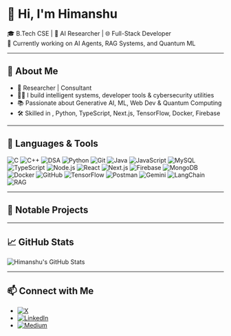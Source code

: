 

# 👋 Hi, I'm Himanshu

🎓 B.Tech CSE | 🤖 AI Researcher | 🌐 Full-Stack Developer  
🔭 Currently working on AI Agents, RAG Systems, and Quantum ML

---

## 🚀 About Me

- 🔬 Researcher | Consultant 
- 👨‍💻 I build intelligent systems, developer tools & cybersecurity utilities  
- 📚 Passionate about Generative AI, ML, Web Dev & Quantum Computing  
- 🛠️ Skilled in , Python, TypeScript, Next.js, TensorFlow, Docker, Firebase  

---

## 🧰 Languages & Tools

![C](https://img.shields.io/badge/C-00599C?style=for-the-badge&logo=c&logoColor=white)
![C++](https://img.shields.io/badge/C++-00599C?style=for-the-badge&logo=c%2B%2B&logoColor=white)
![DSA](https://img.shields.io/badge/Data%20Structures%20&%20Algorithms-%23007ACC?style=for-the-badge&logo=code&logoColor=white)
![Python](https://img.shields.io/badge/Python-3776AB?style=for-the-badge&logo=python&logoColor=white)
![Git](https://img.shields.io/badge/Git-F05032?style=for-the-badge&logo=git&logoColor=white)
![Java](https://img.shields.io/badge/Java-007396?style=for-the-badge&logo=java&logoColor=white)
![JavaScript](https://img.shields.io/badge/JavaScript-F7DF1E?style=for-the-badge&logo=javascript&logoColor=black)
![MySQL](https://img.shields.io/badge/MySQL-4479A1?style=for-the-badge&logo=mysql&logoColor=white)
![TypeScript](https://img.shields.io/badge/TypeScript-007ACC?style=for-the-badge&logo=typescript&logoColor=white)
![Node.js](https://img.shields.io/badge/Node.js-339933?style=for-the-badge&logo=nodedotjs&logoColor=white)
![React](https://img.shields.io/badge/React-20232A?style=for-the-badge&logo=react&logoColor=61DAFB)
![Next.js](https://img.shields.io/badge/Next.js-000000?style=for-the-badge&logo=nextdotjs&logoColor=white)
![Firebase](https://img.shields.io/badge/Firebase-ffca28?style=for-the-badge&logo=firebase&logoColor=black)
![MongoDB](https://img.shields.io/badge/MongoDB-47A248?style=for-the-badge&logo=mongodb&logoColor=white)
![Docker](https://img.shields.io/badge/Docker-2496ED?style=for-the-badge&logo=docker&logoColor=white)
![GitHub](https://img.shields.io/badge/GitHub-181717?style=for-the-badge&logo=github&logoColor=white)
![TensorFlow](https://img.shields.io/badge/TensorFlow-FF6F00?style=for-the-badge&logo=tensorflow&logoColor=white)
![Postman](https://img.shields.io/badge/API-Postman-FF6C37?style=for-the-badge&logo=postman&logoColor=white)
![Gemini](https://img.shields.io/badge/Gemini-Google%20AI-4285F4?style=for-the-badge&logo=google&logoColor=white)
![LangChain](https://img.shields.io/badge/LangChain-3D3D3D?style=for-the-badge&logo=python&logoColor=white)
![RAG](https://img.shields.io/badge/RAG-Retrieval%20Augmented%20Generation-6A5ACD?style=for-the-badge&logo=openai&logoColor=white)




---

## 🧠 Notable Projects

---

## 📈 GitHub Stats

![Himanshu's GitHub Stats](https://github-readme-stats.vercel.app/api?username=himaenshuu&show_icons=true&theme=radical&hide=issues&count_private=true)

---

## 📫 Connect with Me

- [![X](https://img.shields.io/badge/X-1DA1F2?style=for-the-badge&logo=x&logoColor=white)](https://x.com/Himaenshuu)
- [![LinkedIn](https://img.shields.io/badge/LinkedIn-0A66C2?style=for-the-badge&logo=linkedin&logoColor=white)](https://linkedin.com/in/himaenshuu)
- [![Medium](https://img.shields.io/badge/Medium-12100E?style=for-the-badge&logo=medium&logoColor=white)](https://medium.com/@himaenshuu)



<!--
**himaenshuu/himaenshuu** is a ✨ _special_ ✨ repository because its `README.md` (this file) appears on your GitHub profile.

Here are some ideas to get you started:

- 🔭 I’m currently working on ...
- 🌱 I’m currently learning ...
- 👯 I’m looking to collaborate on ...
- 🤔 I’m looking for help with ...
- 💬 Ask me about ...
- 📫 How to reach me: ...
- 😄 Pronouns: ...
- ⚡ Fun fact: ...
-->
